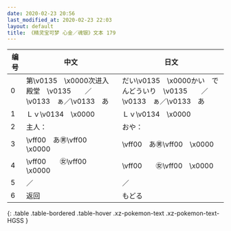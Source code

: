 ```yaml
---
date: 2020-02-23 20:56
last_modified_at: 2020-02-23 22:03
layout: default
title: 《精灵宝可梦 心金／魂银》文本 179
---
```

| 编号 | 中文 | 日文 |
| ---- | ---- | ---- |
| 0 | 第\v0135　\x0000次进入殿堂　\v0135　　／\v0133　ぁ／\v0133　あ | だい\v0135　\x0000かい　でんどういり　\v0135　　／\v0133　ぁ／\v0133　あ |
| 1 | Ｌｖ\v0134　\x0000 | Ｌｖ\v0134　\x0000 |
| 2 | 主人： | おや： |
| 3 | \vff00　あ㊚\vff00　\x0000 | \vff00　あ㊚\vff00　\x0000 |
| 4 | \vff00　　㊛\vff00　\x0000 | \vff00　　㊛\vff00　\x0000 |
| 5 | ／ | ／ |
| 6 | 返回 | もどる |
{: .table .table-bordered .table-hover .xz-pokemon-text .xz-pokemon-text-HGSS }